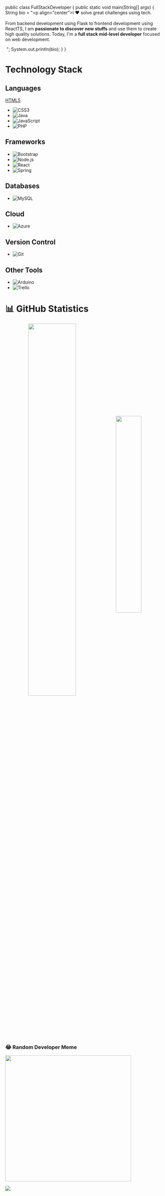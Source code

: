 public class FullStackDeveloper {
    public static void main(String[] args) {
        String bio = "<p align=\"center\">I ❤️ solve great challenges using tech. <br><br> From backend development using Flask to frontend development using ReactTS, I am <strong>passionate to discover new stuffs</strong> and use them to create high quality solutions. Today, I'm a <strong>full stack mid-level developer</strong> focused on web development.</p>&nbsp;";
        System.out.println(bio);
    }
}

# Technology Stack

## Languages
[HTML5](https://img.shields.io/badge/html5-%23E34F26.svg?style=for-the-badge&logo=html5&logoColor=white)
- ![CSS3](https://img.shields.io/badge/css3-%231572B6.svg?style=for-the-badge&logo=css3&logoColor=white) 
- ![Java](https://img.shields.io/badge/java-%23ED8B00.svg?style=for-the-badge&logo=java&logoColor=white)
- ![JavaScript](https://img.shields.io/badge/javascript-%23323330.svg?style=for-the-badge&logo=javascript&logoColor=%23F7DF1E)
- ![PHP](https://img.shields.io/badge/php-%23777BB4.svg?style=for-the-badge&logo=php&logoColor=white)

## Frameworks
- ![Bootstrap](https://img.shields.io/badge/bootstrap-%23563D7C.svg?style=for-the-badge&logo=bootstrap&logoColor=white)
- ![Node.js](https://img.shields.io/badge/node.js-6DA55F?style=for-the-badge&logo=node.js&logoColor=white)
- ![React](https://img.shields.io/badge/react-%2320232a.svg?style=for-the-badge&logo=react&logoColor=%2361DAFB)
- ![Spring](https://img.shields.io/badge/spring-%236DB33F.svg?style=for-the-badge&logo=spring&logoColor=white)

## Databases
- ![MySQL](https://img.shields.io/badge/mysql-%2300f.svg?style=for-the-badge&logo=mysql&logoColor=white)

## Cloud
- ![Azure](https://img.shields.io/badge/azure-%230072C6.svg?style=for-the-badge&logo=azure-devops&logoColor=white)

## Version Control
- ![Git](https://img.shields.io/badge/Git-fc6d26?style=for-the-badge&logo=git&logoColor=white)

## Other Tools
- ![Arduino](https://img.shields.io/badge/-Arduino-00979D?style=for-the-badge&logo=Arduino&logoColor=white)
- ![Trello](https://img.shields.io/badge/Trello-%23026AA7.svg?style=for-the-badge&logo=Trello&logoColor=white)

# 📊 GitHub Statistics
<div  align="center" style="margin-bottom:100px">
<img width=55% align="center"  src="https://github-readme-streak-stats.herokuapp.com?user=DevSntosx71&theme=radical&mode=weekly" />
<img width=40% align="center" src="https://github-readme-stats-git-main-Devsntosx71.vercel.app/api/top-langs/?username=DevSntosx71&show_icons=true&theme=radical&layout=compact" />
 </div>
 
 &nbsp;
 &nbsp;

### 😂 Random Developer Meme
<img src='https://randommeme-five.vercel.app/' style="height: 400px;"/>

[![](https://visitcount.itsvg.in/api?id=DevSntosx71&icon=6&color=0)](https://visitcount.itsvg.in)




